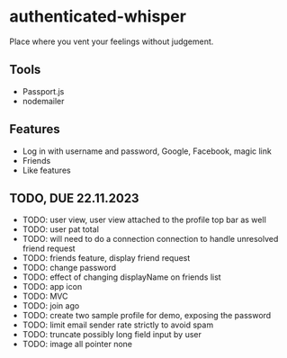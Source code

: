 # authenticated-whisper

Place where you vent your feelings without judgement.

## Tools

- Passport.js
- nodemailer

## Features

- Log in with username and password, Google, Facebook, magic link
- Friends
- Like features

## TODO, DUE 22.11.2023

- TODO: user view, user view attached to the profile top bar as well
- TODO: user pat total
- TODO: will need to do a connection connection to handle unresolved friend request
- TODO: friends feature, display friend request
- TODO: change password
- TODO: effect of changing displayName on friends list
- TODO: app icon
- TODO: MVC
- TODO: join ago
- TODO: create two sample profile for demo, exposing the password
- TODO: limit email sender rate strictly to avoid spam
- TODO: truncate possibly long field input by user
- TODO: image all pointer none
